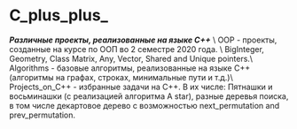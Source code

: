 # C_plus_plus_
***Различные проекты, реализованные на языке C++*** \\
OOP - проекты, созданные на курсе по ООП во 2 семестре 2020 года. \\
BigInteger, Geometry, Class Matrix, Any, Vector, Shared and Unique pointers.\\
Algorithms - базовые алгоритмы, реализованные на языке C++ (алгоритмы на графах, строках, минимальные пути и т.д.)\\
Projects_on_C++ - избранные задачи на C++. В их числе: Пятнашки и восьминашки (с реализацией алгоритма A star), 
разные деревья поиска, в том числе декартовое дерево с возможностью next_permutation and prev_permutation.
